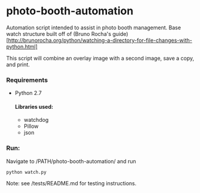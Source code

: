 # photo-booth-automation
Automation script intended to assist in photo booth management.
Base watch structure built off of (Bruno Rocha's guide)[http://brunorocha.org/python/watching-a-directory-for-file-changes-with-python.html]

This script will combine an overlay image with a second image, save a copy, and print.

### Requirements
- Python 2.7

  #### Libraries used:
  - watchdog
  - Pillow
  - json

### Run:
Navigate to /PATH/photo-booth-automation/ and run
```
python watch.py
```

Note: see /tests/README.md for testing instructions.
